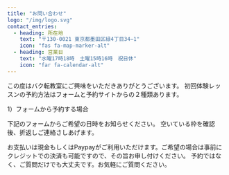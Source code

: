 ```yaml
---
title: "お問い合わせ"
logo: "/img/logo.svg"
contact_entries:
  - heading: 所在地
    text: "〒130-0021 東京都墨田区緑4丁目34−1"
    icon: "fas fa-map-marker-alt"
  - heading: 営業日
    text: "水曜17時18時　土曜15時16時　祝日休"
    icon: "far fa-calendar-alt"
---
```


この度はバク転教室にご興味をいただきありがとうございます。
初回体験レッスンの予約方法はフォームと予約サイトからの２種類あります。

1）フォームから予約する場合

下記のフォームからご希望の日時をお知らせください。
空いている枠を確認後、折返しご連絡さしあげます。

お支払いは現金もしくはPaypayがご利用いただけます。ご希望の場合は事前にクレジットでの決済も可能ですので、その旨お申し付けください。
予約ではなく、ご質問だけでも大丈夫です。お気軽にご質問ください。